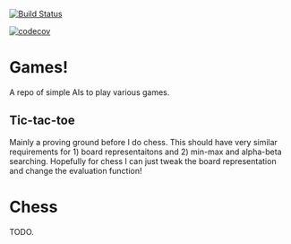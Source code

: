 [![Build Status](https://travis-ci.com/eschluntz/games.svg?branch=master)](https://travis-ci.com/eschluntz/games)

[![codecov](https://codecov.io/gh/eschluntz/games/branch/master/graph/badge.svg)](https://codecov.io/gh/eschluntz/games)

# Games!

A repo of simple AIs to play various games.

## Tic-tac-toe

Mainly a proving ground before I do chess. This should have very similar requirements for 1) board representaitons and 2) min-max and alpha-beta searching. Hopefully for chess I can just tweak the board representation and change the evaluation function!


# Chess

TODO.
